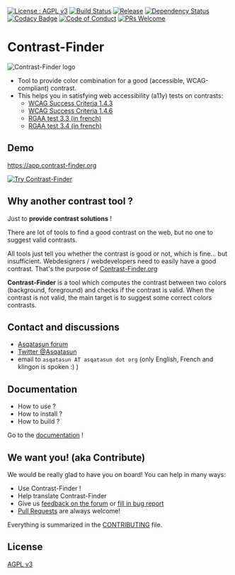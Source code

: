 [![License : AGPL v3](https://img.shields.io/badge/License-AGPL3-blue.svg)](https://github.com/Asqatasun/Contrast-Finder/blob/master/LICENSE) 
[![Build Status](https://travis-ci.org/Asqatasun/Contrast-Finder.svg)](https://travis-ci.org/Asqatasun/Contrast-Finder)
[![Release](https://img.shields.io/github/release/asqatasun/Contrast-Finder.svg)](https://github.com/Asqatasun/Contrast-Finder/releases/latest)
[![Dependency Status](https://www.versioneye.com/user/projects/59405a130fb24f004de09e90/badge.svg?style=flat-square)](https://www.versioneye.com/user/projects/59405a130fb24f004de09e90)
[![Codacy Badge](https://api.codacy.com/project/badge/Grade/c3374c9913d24a9c91e91552f1796672)](https://www.codacy.com/app/Asqatasun/Contrast-Finder)
[![Code of Conduct](https://img.shields.io/badge/code%20of-conduct-ff69b4.svg?style=flat-square)](https://github.com/Asqatasun/Contrast-Finder/blob/develop/CODE_OF_CONDUCT.md)
[![PRs Welcome](https://img.shields.io/badge/PRs-welcome-brightgreen.svg?style=flat-square)](https://github.com/Asqatasun/Contrast-Finder/blob/develop/CONTRIBUTING.md)

# Contrast-Finder
![Contrast-Finder logo](https://raw.githubusercontent.com/Asqatasun/Contrast-Finder/develop/documentation/en/images/logo_contrast-finder/contrast-finder_logo_250x250.png)

* Tool to provide color combination for a good (accessible, WCAG-compliant) contrast.
* This helps you in satisfying web accessibility (a11y) tests on contrasts:
    * [WCAG Success Criteria 1.4.3](http://www.w3.org/TR/WCAG20/#visual-audio-contrast-contrast)
    * [WCAG Success Criteria 1.4.6](http://www.w3.org/TR/WCAG20/#visual-audio-contrast7)
    * [RGAA test 3.3 (in french)](http://references.modernisation.gouv.fr/rgaa-accessibilite/criteres.html#crit-3-3)
    * [RGAA test 3.4 (in french)](http://references.modernisation.gouv.fr/rgaa-accessibilite/criteres.html#crit-3-4)


## Demo
https://app.contrast-finder.org

[![Try Contrast-Finder](https://raw.githubusercontent.com/Asqatasun/Contrast-Finder/develop/documentation/en/images/screenshot/screenshot.EN_contrast-finder.v0.5.2_2017-07-27_grey_kraken.io-lossy.png)](https://app.contrast-finder.org/?lang=en "Try Contrast-Finder : find good color for web accessibility")


## Why another contrast tool ?

Just to **provide contrast solutions** !

There are lot of tools to find a good contrast on the web, but no one to suggest valid contrasts. 

All tools just tell you whether the contrast is good or not, which is fine... 
but insufficient. Webdesigners / webdevelopers need to easily have a good contrast. 
That's the purpose of [Contrast-Finder.org](https://contrast-finder.org/)

**Contrast-Finder** is a tool which computes the contrast between two colors (background, foreground) and checks if the contrast is valid. When the contrast is not valid, the main target is to suggest some correct colors contrasts. 


## Contact and discussions

* [Asqatasun forum](https://forum.asqatasun.org/c/contrast-finder) 
* [Twitter @Asqatasun](https://twitter.com/Asqatasun)
* email to `asqatasun AT asqatasun dot org` (only English, French and klingon is spoken :) ) 


## Documentation

* How to use ? 
* How to install ?
* How to build ?

Go to the [documentation](https://github.com/Asqatasun/Contrast-Finder/blob/master/documentation/en/) !


## We want you! (aka Contribute)

We would be really glad to have you on board! You can help in many ways:

* Use Contrast-Finder !
* Help translate Contrast-Finder
* Give us [feedback on the forum](https://forum.asqatasun.org/c/contrast-finder) or [fill in bug report](https://github.com/Asqatasun/Contrast-Finder/issues)
* [Pull Requests](https://github.com/Asqatasun/Contrast-Finder/pulls) are always welcome! 

Everything is summarized in the [CONTRIBUTING](https://github.com/Asqatasun/Contrast-Finder/blob/master/CONTRIBUTING.md) file.


## License

 [AGPL v3](https://github.com/Asqatasun/Contrast-Finder/blob/master/LICENSE) 



